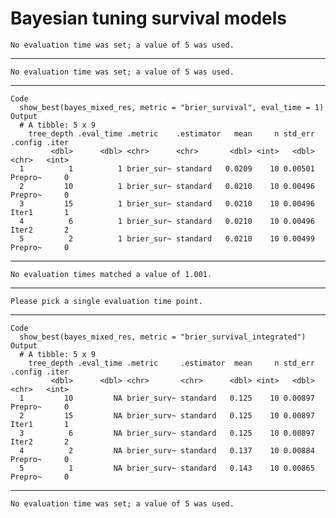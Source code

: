 # Bayesian tuning survival models 

    No evaluation time was set; a value of 5 was used.

---

    No evaluation time was set; a value of 5 was used.

---

    Code
      show_best(bayes_mixed_res, metric = "brier_survival", eval_time = 1)
    Output
      # A tibble: 5 x 9
        tree_depth .eval_time .metric    .estimator   mean     n std_err .config .iter
             <dbl>      <dbl> <chr>      <chr>       <dbl> <int>   <dbl> <chr>   <int>
      1          1          1 brier_sur~ standard   0.0209    10 0.00501 Prepro~     0
      2         10          1 brier_sur~ standard   0.0210    10 0.00496 Prepro~     0
      3         15          1 brier_sur~ standard   0.0210    10 0.00496 Iter1       1
      4          6          1 brier_sur~ standard   0.0210    10 0.00496 Iter2       2
      5          2          1 brier_sur~ standard   0.0210    10 0.00499 Prepro~     0

---

    No evaluation times matched a value of 1.001.

---

    Please pick a single evaluation time point.

---

    Code
      show_best(bayes_mixed_res, metric = "brier_survival_integrated")
    Output
      # A tibble: 5 x 9
        tree_depth .eval_time .metric     .estimator  mean     n std_err .config .iter
             <dbl>      <dbl> <chr>       <chr>      <dbl> <int>   <dbl> <chr>   <int>
      1         10         NA brier_surv~ standard   0.125    10 0.00897 Prepro~     0
      2         15         NA brier_surv~ standard   0.125    10 0.00897 Iter1       1
      3          6         NA brier_surv~ standard   0.125    10 0.00897 Iter2       2
      4          2         NA brier_surv~ standard   0.137    10 0.00884 Prepro~     0
      5          1         NA brier_surv~ standard   0.143    10 0.00865 Prepro~     0

---

    No evaluation time was set; a value of 5 was used.

